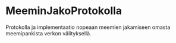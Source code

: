 # MeeminJakoProtokolla

Protokolla ja implementaatio nopeaan meemien jakamiseen omasta meemipankista verkon välityksellä.
